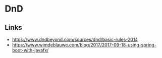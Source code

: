 # DnD

## Links

* https://www.dndbeyond.com/sources/dnd/basic-rules-2014
* https://www.wimdeblauwe.com/blog/2017/2017-09-18-using-spring-boot-with-javafx/